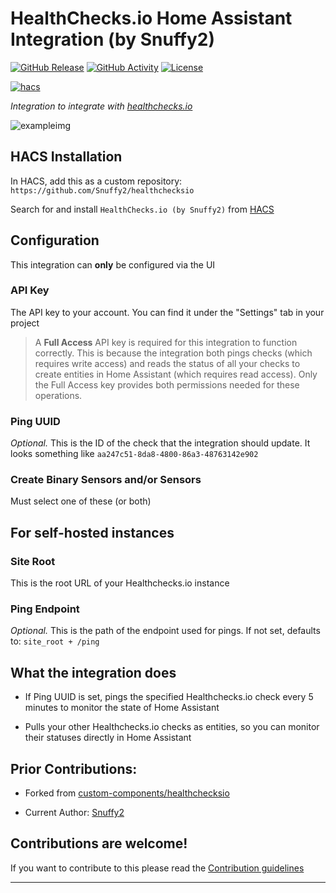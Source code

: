 # HealthChecks.io Home Assistant Integration (by Snuffy2)

[![GitHub Release][releases-shield]][releases]
[![GitHub Activity][commits-shield]][commits]
[![License][license-shield]](LICENSE.md)

[![hacs][hacsbadge]](hacs)

_Integration to integrate with [healthchecks.io][healthchecksio]_

![exampleimg]

## HACS Installation

In HACS, add this as a custom repository: 
`https://github.com/Snuffy2/healthchecksio`

Search for and install `HealthChecks.io (by Snuffy2)` from [HACS](https://hacs.xyz/)

## Configuration

This integration can **only** be configured via the UI


### API Key

The API key to your account. You can find it under the "Settings" tab in your project

> A **Full Access** API key is required for this integration to function correctly. This is because the integration both pings checks (which requires write access) and reads the status of all your checks to create entities in Home Assistant (which requires read access). Only the Full Access key provides both permissions needed for these operations.

### Ping UUID

_Optional._ This is the ID of the check that the integration should update. It looks something like `aa247c51-8da8-4800-86a3-48763142e902`

### Create Binary Sensors and/or Sensors

Must select one of these (or both)

## For self-hosted instances

### Site Root

This is the root URL of your Healthchecks.io instance

### Ping Endpoint

_Optional._ This is the path of the endpoint used for pings. If not set, defaults to: `site_root + /ping`

## What the integration does

* If Ping UUID is set, pings the specified Healthchecks.io check every 5 minutes to monitor the state of Home Assistant

* Pulls your other Healthchecks.io checks as entities, so you can monitor their statuses directly in Home Assistant

## Prior Contributions:

* Forked from [custom-components/healthchecksio](https://github.com/custom-components/healthchecksio)

* Current Author: [Snuffy2](https://github.com/Snuffy2)

## Contributions are welcome!

If you want to contribute to this please read the [Contribution guidelines](CONTRIBUTING.md)

***

[healthchecksio]: https://healthchecks.io
[commits-shield]: https://img.shields.io/github/commit-activity/y/Snuffy2/healthchecksio.svg?style=for-the-badge
[commits]: https://github.com/Snuffy2/healthchecksio/commits/master
[hacs]: https://hacs.xyz/
[hacsbadge]: https://img.shields.io/badge/HACS-Custom-orange.svg?style=for-the-badge
[exampleimg]: example.png
[forum-shield]: https://img.shields.io/badge/community-forum-brightgreen.svg?style=for-the-badge
[license-shield]: https://img.shields.io/github/license/Snuffy2/healthchecksio.svg?style=for-the-badge
[releases-shield]: https://img.shields.io/github/release/Snuffy2/healthchecksio.svg?style=for-the-badge
[releases]: https://github.com/Snuffy2/healthchecksio/releases
